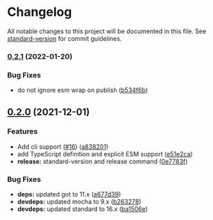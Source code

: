# Changelog

All notable changes to this project will be documented in this file. See [standard-version](https://github.com/conventional-changelog/standard-version) for commit guidelines.

### [0.2.1](https://github.com/pkgjs/nv/compare/v0.2.0...v0.2.1) (2022-01-20)


### Bug Fixes

* do not ignore esm wrap on publish ([b534f6b](https://github.com/pkgjs/nv/commit/b534f6bc1cd98c7db31fae7e2ba77b818591af4d))

## [0.2.0](https://github.com/pkgjs/nv/compare/v0.1.0...v0.2.0) (2021-12-01)


### Features

* Add cli support ([#16](https://github.com/pkgjs/nv/issues/16)) ([a838201](https://github.com/pkgjs/nv/commit/a838201d2fc7d595d48a0f2385528d9569bfe371))
* add TypeScript definition and explicit ESM support ([e51e2ca](https://github.com/pkgjs/nv/commit/e51e2ca7c02b0b39f10a5b1b95144d21be616a08))
* **release:** standard-version and release command ([0e7783f](https://github.com/pkgjs/nv/commit/0e7783f91eb799ac805b458c8614e3a1a0ddfe43))


### Bug Fixes

* **deps:** updated got to 11.x ([a677d39](https://github.com/pkgjs/nv/commit/a677d39d296f7b7ba47b0181d2a1a0b1a3bbd7e4))
* **devdeps:** updated mocha to 9.x ([b263278](https://github.com/pkgjs/nv/commit/b26327899a1c2944b76a322f65fdcfc5133fe777))
* **devdeps:** updated standard to 16.x ([ba1506e](https://github.com/pkgjs/nv/commit/ba1506ee74a556e4d6c482ee9a9209d895d1ca34))
